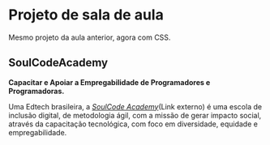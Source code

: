 # Projeto de sala de aula

Mesmo projeto da aula anterior, agora com CSS.

## SoulCodeAcademy

**Capacitar e Apoiar a Empregabilidade de Programadores e Programadoras.**

Uma Edtech brasileira, a [_SoulCode Academy_](https:://soulcodeacademy.org/)(Link externo) é uma escola de inclusão digital, de metodologia ágil, com a missão de gerar impacto social,
através da capacitação tecnológica, com foco em diversidade, equidade e empregabilidade.
